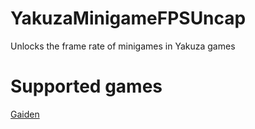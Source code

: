 # YakuzaMinigameFPSUncap
Unlocks the frame rate of minigames in Yakuza games

# Supported games
[Gaiden](https://github.com/jas0n098/YakuzaMinigameFPSUncap/tree/Aston)
